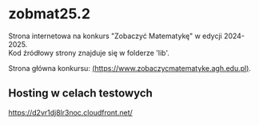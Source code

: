 # zobmat25.2
Strona internetowa na konkurs "Zobaczyć Matematykę" w edycji 2024-2025.<br>
Kod źródłowy strony znajduje się w folderze 'lib'.

Strona główna konkursu: [(https://www.zobaczycmatematyke.agh.edu.pl)](https://www.zobaczycmatematyke.agh.edu.pl).

## Hosting w celach testowych
https://d2vr1dj8lr3noc.cloudfront.net/
